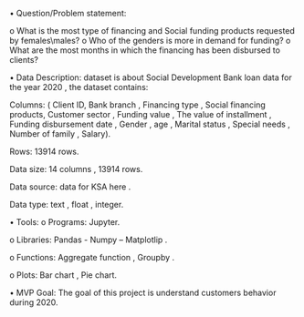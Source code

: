 •	Question/Problem statement:

o	What is the most type of financing and Social funding products requested by females\males?
o	Who of the genders is more in demand for funding?
o	What are the most months in which the financing has been disbursed to clients?




•	Data Description: dataset is about Social Development Bank loan data for the year 2020 , the dataset contains:
	
Columns: ( Client ID,  Bank branch , Financing type , Social financing products, Customer sector , Funding value , The value of installment , Funding disbursement date , Gender , age , Marital status , Special needs , Number of family , Salary).

Rows: 13914 rows.

Data size: 14 columns , 13914 rows.

Data source: data for KSA here .

Data type: text , float , integer.




•	Tools:
o	Programs:  Jupyter.

o	Libraries:  Pandas - Numpy – Matplotlip .

o	Functions: Aggregate function , Groupby .


o	Plots: Bar chart , Pie chart.



•	MVP Goal:
The goal of this project is understand customers behavior during 2020.
